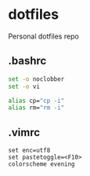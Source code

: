 dotfiles
========

Personal dotfiles repo

.bashrc
-------

``` bash
set -o noclobber
set -o vi

alias cp="cp -i"
alias rm="rm -i"
```

.vimrc
------

``` vim
set enc=utf8
set pastetoggle=<F10>
colorscheme evening
```
